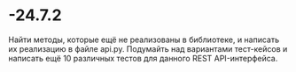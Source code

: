 # -24.7.2
Найти методы, которые ещё не реализованы в библиотеке, и написать их реализацию в файле api.py. Подумайть над вариантами тест-кейсов и написать ещё 10 различных тестов для данного REST API-интерфейса.
